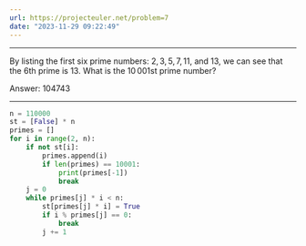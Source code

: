```yaml
---
url: https://projecteuler.net/problem=7
date: "2023-11-29 09:22:49"
---
```

---
By listing the first six prime numbers: $2, 3, 5, 7, 11$, and $13$, we can see that the $6$th prime is $13$.
What is the $10\,001$st prime number?

Answer: 104743

---
```python
n = 110000
st = [False] * n
primes = []
for i in range(2, n):
    if not st[i]:
        primes.append(i)
        if len(primes) == 10001:
            print(primes[-1])
            break
    j = 0
    while primes[j] * i < n:
        st[primes[j] * i] = True
        if i % primes[j] == 0:
            break
        j += 1
```
